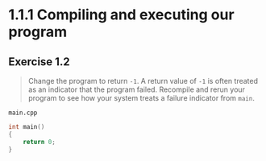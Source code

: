 # 1.1.1 Compiling and executing our program

## Exercise 1.2
> Change the program to return `-1`. A return value of `-1` is often treated as an indicator that the program failed. Recompile and rerun your program to see how your system treats a failure indicator from `main`.

`main.cpp`
```cpp
int main()
{
    return 0;
}
```